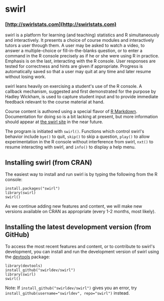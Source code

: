 # swirl

### [http://swirlstats.com](http://swirlstats.com)

swirl is a platform for learning (and teaching) statistics and R simultaneously and interactively. It presents a choice of course modules and interactively tutors a user through them. A user may be asked to watch a video, to answer a multiple-choice or fill-in-the-blanks question, or to enter a command in the R console precisely as if he or she were using R in practice. Emphasis is on the last, interacting with the R console. User responses are tested for correctness and hints are given if appropriate. Progress is automatically saved so that a user may quit at any time and later resume without losing work.

swirl leans heavily on exercising a student's use of the R console. A callback mechanism, suggested and first demonstrated for the purpose by Hadley Wickham, is used to capture student input and to provide immediate feedback relevant to the course material at hand.

Course content is authored using a special flavor of [R Markdown](http://www.rstudio.com/ide/docs/r_markdown). Documentation for doing so is a bit lacking at present, but more information should appear at [the swirl site](http://swirlstats.com/instructors.html) in the near future.

The program is initiated with `swirl()`. Functions which control swirl's behavior include `bye()` to quit, `skip()` to skip a question, `play()` to allow experimentation in the R console without interference from swirl, `nxt()` to resume interacting with swirl, and `info()` to display a help menu.


## Installing swirl (from CRAN)

The easiest way to install and run swirl is by typing the following from the R console:

```
install.packages("swirl")
library(swirl)
swirl()
```

As we continue adding new features and content, we will make new versions available on CRAN as appropriate (every 1-2 months, most likely).

## Installing the latest development version (from GitHub)

To access the most recent features and content, or to contribute to swirl's development, you can install and run the development version of swirl using the [devtools](https://github.com/hadley/devtools) package:

```
library(devtools)
install_github("swirldev/swirl")
library(swirl)
swirl()
```

Note: If `install_github("swirldev/swirl")` gives you an error, try `install_github(username="swirldev", repo="swirl")` instead.
